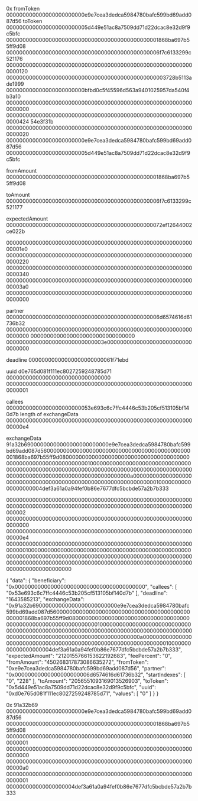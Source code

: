 0x
fromToken
000000000000000000000000e9e7cea3dedca5984780bafc599bd69add087d56
toToken
0000000000000000000000005d449e51ac8a7509dd71d22dcac8e32d9f9c5bfc
00000000000000000000000000000000000000000000001868ba697b55ff9d08
00000000000000000000000000000000000000000000006f7c6133299c521176
0000000000000000000000000000000000000000000000000000000000000120
0000000000000000000000000000000000000000000000003728b5113ade1999
000000000000000000000000bfbd0c5f45596d563a9401025957da540f4b3a10
0000000000000000000000000000000000000000000000000000000000000000
0000000000000000000000000000000000000000000000000000000000000424
54e3f31b
0000000000000000000000000000000000000000000000000000000000000020
000000000000000000000000e9e7cea3dedca5984780bafc599bd69add087d56
0000000000000000000000005d449e51ac8a7509dd71d22dcac8e32d9f9c5bfc

fromAmount
00000000000000000000000000000000000000000000001868ba697b55ff9d08

toAmount
00000000000000000000000000000000000000000000006f7c6133299c521177

expectedAmount
000000000000000000000000000000000000000000000072ef12644002ce022b

00000000000000000000000000000000000000000000000000000000000001e0
0000000000000000000000000000000000000000000000000000000000000220
0000000000000000000000000000000000000000000000000000000000000340
00000000000000000000000000000000000000000000000000000000000003a0
0000000000000000000000000000000000000000000000000000000000000000

partner
00000000000000000000000000000000000000000000006d6574616d61736b32
0000000000000000000000000000000000000000000000000000000000000000
00000000000000000000000000000000
000000000000000000000000000003e000000000000000000000000000000000

deadline
00000000000000000000000061f71ebd

uuid
d0e765d081f111ec8027259248785d71
00000000000000000000000000000000
0000000000000000000000000000000000000000000000000000000000000001

callees
00000000000000000000000053e693c6c7ffc4446c53b205cf513105bf140d7b
length of exchangeData
00000000000000000000000000000000000000000000000000000000000000e4

exchangeData
91a32b69000000000000000000000000e9e7cea3dedca5984780bafc599bd69add087d5600000000000000000000000000000000000000000000001868ba697b55ff9d080000000000000000000000000000000000000000000000000000000000000001000000000000000000000000000000000000000000000000000000000000000000000000000000000000000000000000000000000000000000000000000000a00000000000000000000000000000000000000000000000000000000000000001000000000000000000004def3a61a0a94fef0b86e7677dfc5bcbde57a2b7b333

000000000000000000000000000000000000000000000000000000000000000000000000000000000000000000000000000000000000000000000002
0000000000000000000000000000000000000000000000000000000000000000
00000000000000000000000000000000000000000000000000000000000000e4
00000000000000000000000000000000000000000000000000000000000000010000000000000000000000000000000000000000000000000000000000000000000000000000000000000000000000000000000000000000000000000000000000000000000000000000000000000000000000000000000000000000

{
  "data": {
    "beneficiary": "0x0000000000000000000000000000000000000000",
    "callees": [
      "0x53e693c6c7ffc4446c53b205cf513105bf140d7b"
    ],
    "deadline": "1643585213",
    "exchangeData": "0x91a32b69000000000000000000000000e9e7cea3dedca5984780bafc599bd69add087d5600000000000000000000000000000000000000000000001868ba697b55ff9d080000000000000000000000000000000000000000000000000000000000000001000000000000000000000000000000000000000000000000000000000000000000000000000000000000000000000000000000000000000000000000000000a00000000000000000000000000000000000000000000000000000000000000001000000000000000000004def3a61a0a94fef0b86e7677dfc5bcbde57a2b7b333",
    "expectedAmount": "2120155766153622192683",
    "feePercent": "0",
    "fromAmount": "450268317873086635272",
    "fromToken": "0xe9e7cea3dedca5984780bafc599bd69add087d56",
    "partner": "0x00000000000000000000006d6574616d61736b32",
    "startIndexes": [
      "0",
      "228"
    ],
    "toAmount": "2056551093169013526903",
    "toToken": "0x5d449e51ac8a7509dd71d22dcac8e32d9f9c5bfc",
    "uuid": "0xd0e765d081f111ec8027259248785d71",
    "values": [
      "0"
    ]
  }
}

0x
91a32b69
000000000000000000000000e9e7cea3dedca5984780bafc599bd69add087d56
00000000000000000000000000000000000000000000001868ba697b55ff9d08
0000000000000000000000000000000000000000000000000000000000000001
0000000000000000000000000000000000000000000000000000000000000000
00000000000000000000000000000000000000000000000000000000000000a0
0000000000000000000000000000000000000000000000000000000000000001
000000000000000000004def3a61a0a94fef0b86e7677dfc5bcbde57a2b7b333